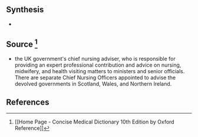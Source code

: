 ## Synthesis
- 
## Source [^1]
- the UK government's chief nursing adviser, who is responsible for providing an expert professional contribution and advice on nursing, midwifery, and health visiting matters to ministers and senior officials. There are separate Chief Nursing Officers appointed to advise the devolved governments in Scotland, Wales, and Northern Ireland.
## References

[^1]: [[Home Page - Concise Medical Dictionary 10th Edition by Oxford Reference]]